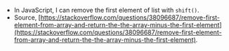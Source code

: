 * In JavaScript, I can remove the first element of list with `shift()`.
* Source, [https://stackoverflow.com/questions/38096687/remove-first-element-from-array-and-return-the-the-array-minus-the-first-element](https://stackoverflow.com/questions/38096687/remove-first-element-from-array-and-return-the-the-array-minus-the-first-element).